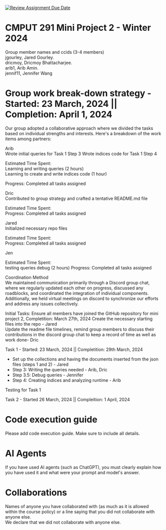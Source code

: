 [![Review Assignment Due Date](https://classroom.github.com/assets/deadline-readme-button-24ddc0f5d75046c5622901739e7c5dd533143b0c8e959d652212380cedb1ea36.svg)](https://classroom.github.com/a/Fozs_Okj)
# CMPUT 291 Mini Project 2 - Winter 2024  
Group member names and ccids (3-4 members)  
  jgourley, Jared Gourley. <br />
  dricmoy, Dricmoy Bhattacharjee.  <br />
  arib1, Arib Amin. <br />
  jennif11, Jennifer Wang <br />

# Group work break-down strategy - Started: 23 March, 2024 || Completion: April 1, 2024
Our group adopted a collaborative approach where we divided the tasks based on individual strengths and interests. Here's a breakdown of the work items among partners:

Arib <br />
Wrote initial queries for Task 1 Step 3
Wrote indices code for Task 1 Step 4

Estimated Time Spent: <br />
Learning and writing queries (2 hours) <br />
Learning to create and write indices code (1 hour) <br />

Progress: Completed all tasks assigned

Dric <br />
Contributed to group strategy and crafted a tentative README.md file <br />

Estimated Time Spent: <br />
Progress: Completed all tasks assigned

Jared <br />
Initialized necessary repo files

Estimated Time Spent: <br />
Progress: Completed all tasks assigned

Jen <br />

Estimated Time Spent: <br />
testing queries debug (2 hours)
Progress: Completed all tasks assigned  <br />

Coordination Method  <br />
We maintained communication primarily through a Discord group chat, where we regularly updated each other on progress, discussed any roadblocks, and coordinated the integration of individual components. Additionally, we held virtual meetings on discord to synchronize our efforts and address any issues collectively. 

Initial Tasks:
Ensure all members have joined the GitHub repository for mini project 2, Completition: March 27th, 2024
Create the necessary starting files into the repo - Jared <br />
Update the readme file timelines, remind group members to discuss their contributions in the discord group chat to keep a record of time as well as work done- Dric <br />

Task 1 - Started: 23 March, 2024 || Completition: 29th March, 2024<br />
- Set up the collections and having the documents inserted from the json files (steps 1 and 2) - Jared <br />
- Step 3: Writing the queries needed - Arib, Dric <br />
- Step 3.5: Debug queries - Jennifer <br />
- Step 4: Creating indices and analyzing runtime - Arib <br />


Testing for Task 1 <br />


Task 2 - Started 26 March, 2024 || Compleition: 1 April, 2024 <br />


# Code execution guide
Please add code execution guide. Make sure to include all details.


# AI Agents
If you have used AI agents (such as ChatGPT), you must clearly explain how you have used it and what were your prompt and model's answer. 

# Collaborations
Names of anyone you have collaborated with (as much as it is allowed within the course policy) or a line saying that you did not collaborate with anyone else.  
We declare that we did not collaborate with anyone else.

